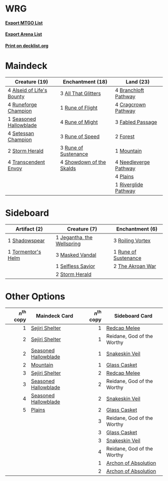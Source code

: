 # WRG

#### [Export MTGO List](../collection/WRG/WRG.txt)
#### [Export Arena List](../collection/WRG/WRG_arena.txt)
#### [Print on decklist.org](http://decklist.org/?deckmain=3%09All%20That%20Glitters%0A4%09Alseid%20of%20Life's%20Bounty%0A4%09Branchloft%20Pathway%0A4%09Cragcrown%20Pathway%0A3%09Fabled%20Passage%0A2%09Forest%0A1%09Mountain%0A4%09Needleverge%20Pathway%0A4%09Plains%0A1%09Riverglide%20Pathway%0A1%09Rune%20of%20Flight%0A4%09Rune%20of%20Might%0A3%09Rune%20of%20Speed%0A3%09Rune%20of%20Sustenance%0A4%09Runeforge%20Champion%0A1%09Seasoned%20Hallowblade%0A4%09Setessan%20Champion%0A4%09Showdown%20of%20the%20Skalds%0A2%09Storm%20Herald%0A4%09Transcendent%20Envoy&deckside=1%09Jegantha,%20the%20Wellspring%0A3%09Masked%20Vandal%0A3%09Roiling%20Vortex%0A1%09Rune%20of%20Sustenance%0A1%09Selfless%20Savior%0A1%09Shadowspear%0A2%09Storm%20Herald%0A2%09The%20Akroan%20War%0A1%09Tormentor's%20Helm)
# Maindeck

|                                           Creature (19)                                            |                                         Enchantment (18)                                          |                                           Land (23)                                            |
|----------------------------------------------------------------------------------------------------|---------------------------------------------------------------------------------------------------|------------------------------------------------------------------------------------------------|
|4 [Alseid of Life's Bounty](http://gatherer.wizards.com/Pages/Card/Details.aspx?multiverseid=476252)|3 [All That Glitters](http://gatherer.wizards.com/Pages/Card/Details.aspx?multiverseid=472964)     |4 [Branchloft Pathway](http://gatherer.wizards.com/Pages/Card/Details.aspx?multiverseid=491909) |
|4 [Runeforge Champion](http://gatherer.wizards.com/Pages/Card/Details.aspx?multiverseid=503632)     |1 [Rune of Flight](http://gatherer.wizards.com/Pages/Card/Details.aspx?multiverseid=503683)        |4 [Cragcrown Pathway](http://gatherer.wizards.com/Pages/Card/Details.aspx?multiverseid=491915)  |
|1 [Seasoned Hallowblade](http://gatherer.wizards.com/Pages/Card/Details.aspx?multiverseid=485357)   |4 [Rune of Might](http://gatherer.wizards.com/Pages/Card/Details.aspx?multiverseid=503807)         |3 [Fabled Passage](http://gatherer.wizards.com/Pages/Card/Details.aspx?multiverseid=473206)     |
|4 [Setessan Champion](http://gatherer.wizards.com/Pages/Card/Details.aspx?multiverseid=476449)      |3 [Rune of Speed](http://gatherer.wizards.com/Pages/Card/Details.aspx?multiverseid=503760)         |2 [Forest](http://gatherer.wizards.com/Pages/Card/Details.aspx?multiverseid=439860)             |
|2 [Storm Herald](http://gatherer.wizards.com/Pages/Card/Details.aspx?multiverseid=476407)           |3 [Rune of Sustenance](http://gatherer.wizards.com/Pages/Card/Details.aspx?multiverseid=503631)    |1 [Mountain](http://gatherer.wizards.com/Pages/Card/Details.aspx?multiverseid=439859)           |
|4 [Transcendent Envoy](http://gatherer.wizards.com/Pages/Card/Details.aspx?multiverseid=476291)     |4 [Showdown of the Skalds](http://gatherer.wizards.com/Pages/Card/Details.aspx?multiverseid=503845)|4 [Needleverge Pathway](http://gatherer.wizards.com/Pages/Card/Details.aspx?multiverseid=491918)|
|                                                                                                    |                                                                                                   |4 [Plains](http://gatherer.wizards.com/Pages/Card/Details.aspx?multiverseid=439856)             |
|                                                                                                    |                                                                                                   |1 [Riverglide Pathway](http://gatherer.wizards.com/Pages/Card/Details.aspx?multiverseid=491920) |


# Sideboard

|                                        Artifact (2)                                         |                                            Creature (7)                                             |                                        Enchantment (6)                                        |
|---------------------------------------------------------------------------------------------|-----------------------------------------------------------------------------------------------------|-----------------------------------------------------------------------------------------------|
|1 [Shadowspear](http://gatherer.wizards.com/Pages/Card/Details.aspx?multiverseid=476487)     |1 [Jegantha, the Wellspring](http://gatherer.wizards.com/Pages/Card/Details.aspx?multiverseid=479742)|3 [Roiling Vortex](http://gatherer.wizards.com/Pages/Card/Details.aspx?multiverseid=491797)    |
|1 [Tormentor's Helm](http://gatherer.wizards.com/Pages/Card/Details.aspx?multiverseid=503768)|3 [Masked Vandal](http://gatherer.wizards.com/Pages/Card/Details.aspx?multiverseid=503800)           |1 [Rune of Sustenance](http://gatherer.wizards.com/Pages/Card/Details.aspx?multiverseid=503631)|
|                                                                                             |1 [Selfless Savior](http://gatherer.wizards.com/Pages/Card/Details.aspx?multiverseid=485359)         |2 [The Akroan War](http://gatherer.wizards.com/Pages/Card/Details.aspx?multiverseid=476375)    |
|                                                                                             |2 [Storm Herald](http://gatherer.wizards.com/Pages/Card/Details.aspx?multiverseid=476407)            |                                                                                               |


# Other Options

|*n*<sup>th</sup> copy|                                         Maindeck Card                                         |*n*<sup>th</sup> copy|                                        Sideboard Card                                         |
|--------------------:|-----------------------------------------------------------------------------------------------|--------------------:|-----------------------------------------------------------------------------------------------|
|                    1|[Sejiri Shelter](http://gatherer.wizards.com/Pages/Card/Details.aspx?multiverseid=491662)      |                    1|[Redcap Melee](http://gatherer.wizards.com/Pages/Card/Details.aspx?multiverseid=473097)        |
|                    2|[Sejiri Shelter](http://gatherer.wizards.com/Pages/Card/Details.aspx?multiverseid=491662)      |                    1|Reidane, God of the Worthy                                                                     |
|                    2|[Seasoned Hallowblade](http://gatherer.wizards.com/Pages/Card/Details.aspx?multiverseid=485357)|                    1|[Snakeskin Veil](http://gatherer.wizards.com/Pages/Card/Details.aspx?multiverseid=503810)      |
|                    2|[Mountain](http://gatherer.wizards.com/Pages/Card/Details.aspx?multiverseid=439859)            |                    1|[Glass Casket](http://gatherer.wizards.com/Pages/Card/Details.aspx?multiverseid=472977)        |
|                    3|[Sejiri Shelter](http://gatherer.wizards.com/Pages/Card/Details.aspx?multiverseid=491662)      |                    2|[Redcap Melee](http://gatherer.wizards.com/Pages/Card/Details.aspx?multiverseid=473097)        |
|                    3|[Seasoned Hallowblade](http://gatherer.wizards.com/Pages/Card/Details.aspx?multiverseid=485357)|                    2|Reidane, God of the Worthy                                                                     |
|                    4|[Seasoned Hallowblade](http://gatherer.wizards.com/Pages/Card/Details.aspx?multiverseid=485357)|                    2|[Snakeskin Veil](http://gatherer.wizards.com/Pages/Card/Details.aspx?multiverseid=503810)      |
|                    5|[Plains](http://gatherer.wizards.com/Pages/Card/Details.aspx?multiverseid=439856)              |                    2|[Glass Casket](http://gatherer.wizards.com/Pages/Card/Details.aspx?multiverseid=472977)        |
|                     |                                                                                               |                    3|Reidane, God of the Worthy                                                                     |
|                     |                                                                                               |                    3|[Glass Casket](http://gatherer.wizards.com/Pages/Card/Details.aspx?multiverseid=472977)        |
|                     |                                                                                               |                    3|[Snakeskin Veil](http://gatherer.wizards.com/Pages/Card/Details.aspx?multiverseid=503810)      |
|                     |                                                                                               |                    4|Reidane, God of the Worthy                                                                     |
|                     |                                                                                               |                    1|[Archon of Absolution](http://gatherer.wizards.com/Pages/Card/Details.aspx?multiverseid=472965)|
|                     |                                                                                               |                    2|[Archon of Absolution](http://gatherer.wizards.com/Pages/Card/Details.aspx?multiverseid=472965)|


